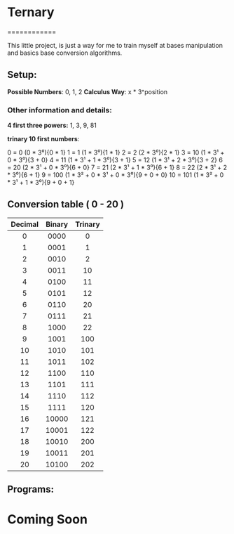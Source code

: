 # Ternary
============

This little project, is just a way for me to train myself at bases manipulation and basics base conversion algorithms.

## Setup:

__Possible Numbers__: 0, 1, 2
__Calculus Way__: x * 3^position

### Other information and details:

__4 first three powers:__ 1, 3, 9, 81

**trinary 10 first numbers**:

0 = 0 (0 * 3⁰){0 * 1}
1 = 1 (1 * 3⁰){1 * 1}
2 = 2 (2 * 3⁰){2 * 1}
3 = 10 (1 * 3¹ + 0 * 3⁰){3 + 0}
4 = 11 (1 * 3¹ + 1 * 3⁰){3 + 1}
5 = 12 (1 * 3¹ + 2 * 3⁰){3 + 2}
6 = 20 (2 * 3¹ + 0 * 3⁰){6 + 0}
7 = 21 (2 * 3¹ + 1 * 3⁰){6 + 1}
8 = 22 (2 * 3¹ + 2 * 3⁰){6 + 1}
9 = 100 (1 * 3² + 0 * 3¹ + 0 * 3⁰){9 + 0 + 0}
10 = 101 (1 * 3² + 0 * 3¹ + 1 * 3⁰){9 + 0 + 1}

## Conversion table ( 0 - 20 )

Decimal | Binary | Trinary
|:-------:|:--------:|:--------:
0 | 0000 | 0
1 | 0001 | 1
2 | 0010 | 2
3 | 0011 | 10
4 | 0100 | 11
5 | 0101 | 12
6 | 0110 | 20
7 | 0111 | 21
8 | 1000 | 22
9 | 1001 | 100
10 | 1010 | 101
11 | 1011 | 102
12 | 1100 | 110
13 | 1101 | 111
14 | 1110 | 112
15 | 1111 | 120
16 | 10000 | 121
17 | 10001 | 122
18 | 10010 | 200
19 | 10011 | 201
20 | 10100 | 202

## Programs:

# Coming Soon
